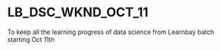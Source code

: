 # LB_DSC_WKND_OCT_11
To keep all the learning progress of data science from Learnbay batch starting Oct 11th
